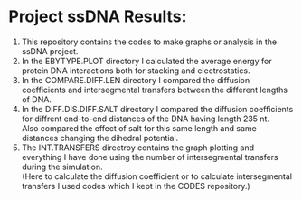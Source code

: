 # Project ssDNA Results:  
1. This repository contains the codes to make graphs or analysis in the ssDNA project.  
2. In the EBYTYPE.PLOT directory I calculated the average energy for protein DNA interactions both for stacking and electrostatics.  
3. In the COMPARE.DIFF.LEN directory I compared the diffusion coefficients and intersegmental transfers between the different lengths of DNA.  
4. In the DIFF.DIS.DIFF.SALT directory I compared the diffusion coefficients for diffrent end-to-end distances of the DNA having length 235 nt.  
   Also compared the effect of salt for this same length and same distances changing the dihedral potential.  
5. The INT.TRANSFERS directroy contains the graph plotting and everything I have done using the number of intersegmental transfers during the simulation.  
   (Here to calculate the diffusion coefficient or to calculate intersegmental transfers I used codes which I kept in the CODES repository.)
